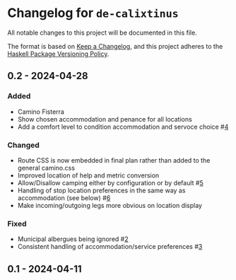 # Changelog for `de-calixtinus`

All notable changes to this project will be documented in this file.

The format is based on [Keep a Changelog](https://keepachangelog.com/en/1.0.0/),
and this project adheres to the
[Haskell Package Versioning Policy](https://pvp.haskell.org/).

## 0.2 - 2024-04-28

### Added

* Camino Fisterra
* Show chosen accommodation and penance for all locations
* Add a comfort level to condition accommodation and servoce choice #[4](https://github.com/charvolant/de-calixtinus/issues/4)

### Changed

* Route CSS is now embedded in final plan rather than added to the general camino.css
* Improved location of help and metric conversion
* Allow/Disallow camping either by configuration or by default #[5](https://github.com/charvolant/de-calixtinus/issues/5)
* Handling of stop location preferences in the same way as accommodation (see below) #[6](https://github.com/charvolant/de-calixtinus/issues/6)
* Make incoming/outgoing legs more obvious on location display

### Fixed

* Municipal albergues being ignored #[2](https://github.com/charvolant/de-calixtinus/issues/2)
* Consistent handling of accommodation/service preferences #[3](https://github.com/charvolant/de-calixtinus/issues/3)

## 0.1 - 2024-04-11

